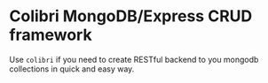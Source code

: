 # Colibri MongoDB/Express CRUD framework

Use `colibri` if you need to create RESTful backend to you mongodb collections in quick and easy way.
